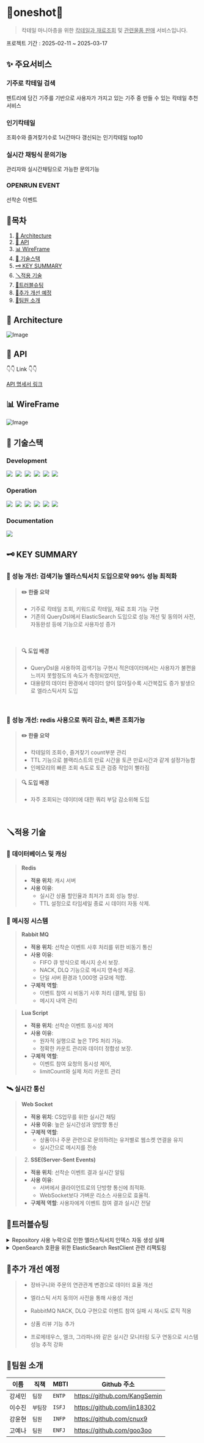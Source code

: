 # 🍹oneshot🍷 
>칵테일 마니아층을 위한 <U>칵테일과 재료조회</U> 및 <U>관련물품 판매</U> 서비스입니다.

프로젝트 기간 : 2025-02-11 ~ 2025-03-17

## ✨ 주요서비스
### 기주로 칵테일 검색
펜트리에 담긴 기주를 기반으로 사용자가 가지고 있는 기주 중 만들 수 있는 칵테일 추천서비스
### 인기칵테일
조회수와 즐겨찾기수로 1시간마다 갱신되는 인기칵테일 top10
### 실시간 채팅식 문의기능
관리자와 실시간채팅으로 가능한 문의기능
### OPENRUN EVENT
선착순 이벤트

## 🔗목차
1. [📌 Architecture](#architecture)
2. [📃 API](#api)
3. [📊 WireFrame](#WireFrame)
4. [🔧 기술스택](#기술스택)
5. [🗝️ KEY SUMMARY](#key-summary)
6. [🪛적용 기술](#적용-기술)
7. [🎯트러블슈팅](#트러블슈팅)
8. [🎢추가 개선 예정](#추가-개선-예정)
9. [👥팀원 소개](#팀원-소개)

##  📌 Architecture

![Image](https://github.com/user-attachments/assets/abcbde92-2429-4589-b48f-82d471362266)

## 📃 API
👇👇 Link 👇👇 

[API 명세서 링크](https://docs.google.com/spreadsheets/d/1EANpCwBciTfysj16doEwfIinHsJzfgDZ8P7a7zq49T0/edit?gid=0#gid=0)

## 📊 WireFrame
![Image](https://github.com/user-attachments/assets/4fd81874-cac9-4dc9-bc2d-28fc353bc3b6)


## 🔧 기술스택

### Development
<img src="https://img.shields.io/badge/Java-007396?style=flat-square&logo=OpenJDK&logoColor=white">&nbsp;
<img src="https://img.shields.io/badge/Redis-DC382D?style=flat-square&logo=redis&logoColor=white">&nbsp;
<img src="https://img.shields.io/badge/MySQL-4479A1?style=flat-square&logo=mysql&logoColor=white">&nbsp;
<img src="https://img.shields.io/badge/Spring Boot-6DB33F?style=flat-square&logo=springboot&logoColor=white">&nbsp;
<img src="https://img.shields.io/badge/Spring-6DB33F?style=flat-square&logo=spring&logoColor=white">&nbsp;
<img src="https://img.shields.io/badge/elasticsearch-%230377CC.svg?style=for-the-badge&logo=elasticsearch&logoColor=white">&nbsp;


### Operation
<img src="https://img.shields.io/badge/Docker-2496ED?style=flat-square&logo=Docker&logoColor=white"/>&nbsp;
<img src="https://img.shields.io/badge/Amazon EC2-FF9900?style=flat-square&logo=amazonec2&logoColor=white">&nbsp;
<img src="https://img.shields.io/badge/Amazon AWS-232F3E?style=flat-square&logo=amazonaws&logoColor=white">&nbsp;
<img src="https://img.shields.io/badge/GitHub Actions-2088FF?style=flat-square&logo=githubactions&logoColor=white">&nbsp;
<img src="https://img.shields.io/badge/git-%23F05033.svg?style=for-the-badge&logo=git&logoColor=white"/>&nbsp;
<img src="https://img.shields.io/badge/github-%23121011.svg?style=for-the-badge&logo=github&logoColor=white"/>&nbsp;


###  Documentation
<img src="https://img.shields.io/badge/jira-%230A0FFF.svg?style=for-the-badge&logo=jira&logoColor=white"/>&nbsp;



## 🗝️ KEY SUMMARY

### 🚀 성능 개선: 검색기능 엘라스틱서치 도입으로약 99% 성능 최적화

>#### ✏️ **한줄 요약**
>- 기주로 칵테일 조회, 키워드로 칵테일, 재료 조회 기능 구현
>- 기존의 QueryDsl에서 ElasticSearch 도입으로 성능 개선 및 동의어 사전, 자동완성 등에 기능으로 사용자성 증가
  </br>

>#### **🔍 도입 배경**
>- QueryDsl을 사용하여 검색기능 구현시 적은데이터에서는 사용자가 불편을 느끼지 못할정도의 속도가 측정되었지만,
>- 대용량의 데이터 환경에서 데이터 양이 많아질수록 시간복잡도 증가 발생으로 엘라스틱서치 도입
  </br>

### 🚀 성능 개선: redis 사용으로 쿼리 감소, 빠른 조회가능

>#### ✏️ **한줄 요약**
>- 칵테일의 조회수, 즐겨찾기 count부분 관리
>- TTL 기능으로 블랙리스트의 만료 시간을 토큰 만료시간과 같게 설정가능함
>- 인메모리의 빠른 조회 속도로 토큰 검증 작업이 빨라짐

>#### **🔍 도입 배경**
>- 자주 조회되는 데이터에 대한 쿼리 부담 감소위해 도입
  </br>

## 🪛적용 기술

### 💾 **데이터베이스 및 캐싱**
>**Redis**
>   - **적용 위치**: 캐시 서버
>   - **사용 이유**: 
>     - 실시간 상품 할인율과 최저가 조회 성능 향상. 
>     - TTL 설정으로 타임세일 종료 시 데이터 자동 삭제.
### 📮 메시징 시스템
>  **Rabbit MQ**
>   - **적용 위치**: 선착순 이벤트 사후 처리를 위한 비동기 통신
>   - **사용 이유**:
>     - FIFO 큐 방식으로 메시지 순서 보장.
>     - NACK, DLQ 기능으로 메시지 영속성 제공.
>     - 단일 서버 환경과 1,000명 규모에 적합.
>   - **구체적 역할**:
>     - 이벤트 참여 시 비동기 사후 처리 (결제, 알림 등)
>     -  메시지 내역 관리

>**Lua Script**
>   - **적용 위치**: 선착순 이벤트 동시성 제어
>   - **사용 이유**: 
>     - 원자적 실행으로 높은 TPS 처리 가능.
>     - 정확한 카운트 관리와 데이터 정합성 보장.
>   - **구체적 역할**:
>        - 이벤트 참여 요청의 동시성 제어,
>        - limitCount와 실제 처리 카운트 관리

### 🛰️ 실시간 통신
>**Web Socket**
>   - **적용 위치**: CS업무를 위한 실시간 채팅
>   - **사용 이유**: 높은 실시간성과 양방향 통신
>   - **구체적 역할**: 
>     - 상품이나 주문 관련으로 문의하려는 유저별로 웹소켓 연결을 유지
>     - 실시간으로 메시지를 전송


>2. **SSE(Server-Sent Events)**
>- **적용 위치**: 선착순 이벤트 결과 실시간 알림
>- **사용 이유**:
>     - 서버에서 클라이언트로의 단방향 통신에 최적화.
>   -  WebSocket보다 가벼운 리소스 사용으로 효율적.
>- **구체적 역할**: 사용자에게 이벤트 참여 결과 실시간 전달

## 🎯트러블슈팅

<details>
  <summary>Repository 사용 누락으로 인한 엘라스틱서치 인덱스 자동 생성 실패</summary>

### 문제
다음과 같이 엘라스틱서치의 인덱스 설정을 직접 해주고 도큐먼트에 파일 위치를 매핑시켜 주었음에도 키바나에서 인덱스를 확인해 보았을 때 인덱스가 자동으로 생성되지 않는 문제가 발생

### 원인
- 애플리케이션이 실행될 때 엘라스틱서치는 `@document` 에너테이션이 달린 클래스를 읽는다.
- 레포지토리 인터페이스를 구현한 레포지토리가 등록되면서, 레포지토리 내부의 `IndexOperations`를 통해 해당 이름의 인덱스가 이미 존재하는지 확인하고, 존재하지 않으면 `@mapping`, `@Setting`의 path 경로에 있는 파일 내용을 기반으로 인덱스를 생성한다.

### 해결
repository를 사용하지 않고, operations를 사용하여 기능을 구현하고 있었기 때문에, elasticSearchRepository의 구현체를 생성하지 않아 indexOperation을 통한 인덱스 생성이 자동으로 일어나지 않았습니다. repository를 사용하지 않으면 indexOperations 구현체를 통해 직접 인덱스를 생성해 줘야 합니다.
</details>

<details>
  <summary>OpenSearch 호환을 위한 ElasticSearch RestClient 관련 리팩토링</summary>

### 배경
- 배포를 위해 docker-compose로 구동하던 ElasticSearch를 AWS에서 구축할 필요가 생겼다.
- OpenSearch와 ElasticSearch의 호환성이 높다는 정보를 듣고 시도

### 시도1 - OpenSearch 관련 라이브러리로 리팩토링 → `삽질`
- 처음에는 OpenSearch 관련해서 나오는 블로그 글들을 활용해서 리팩토링을 시도했다.
- OS와 ES의 빈이 겹치는 에러가 있어서 아래 코드를 SpringApplication에 추가했다.
  ```java
  @SpringBootApplication(exclude = {ElasticsearchDataAutoConfiguration.class})
  ```
- 하지만 여전히 문제가 생겨서 ElasticSearch 의존성을 제거해야 한다는 내용을 보고 리팩터링을 시도했다.
- 하다보니 너무 관련된 변경이 많아졌고 이러면 로컬에서 도커로 테스트할 수 없다는 문제점이 생겼다.
- 호환성이 높다는 말에 의심이 돼서 검색해 본 결과 아래의 글을 찾을 수 있었다.

### 시도2 - RestClient를 수정해서 호환되게 변경
- https://flambeeyoga.tistory.com/entry/Spring-elasticsearch-rest-client-853%EC%97%90-opensearch-%EC%97%B0%EA%B2%B0%ED%95%98%EA%B8%B0
- 이 글에서는 나와 비슷하게 ES로 만들어진 프로젝트를 OS 환경에 배포하려고 하고 있었다.
- 요약하자면 **ES와 OS 모두 Rest API 기반**이기 때문에 OS 라이브러리 의존성 없이도 호환이 가능하다!
- 다만 RestClient를 OS에 맞게 변경할 필요가 있었다.
- 하지만 글과는 다르게 Timeout 예외가 발생

### 시도 2-1 - 이어서 RestClient를 수정해서 호환되게 변경
- 다음부터는 블로그에 나온 상태코드와 같아서 이어서 진행할 수 있었다.
- 블로그에서는 `RestClient` 빈을 직접 생성하는데 우리 프로젝트는 `ClientConfiguration`이 설정되어 있었다.
- 자세히는 모르지만 최신버전에서 추천되는 방식으로 여러가지 편의기능을 제공하는 것 같다.
- 아무튼 디버그 모드에서 콜스택을 따라가서 확인한 결과 이 친구를 사용하는 방식은 강제로 Header를 바꿔버려서 헤더를 알맞게 수정해도 OS에서 406 Not Acceptable을 반환한다.
- 또 OS와 호환되기 위해서는 추가적인 헤더가 필요했다.
- 결국 `ClientConfiguration`을 사용하는 방식으로는 힘들다고 판단해서 `ElasticsearchClient`를 직접 반환하는 코드로 변경

```java
@Bean
public ElasticsearchClient elasticsearchClient() {
    // Basic 인증 설정
    final CredentialsProvider credentialsProvider = new BasicCredentialsProvider();
    credentialsProvider.setCredentials(AuthScope.ANY,
            new UsernamePasswordCredentials(username, password));

    Header[] defaultHeaders = new Header[] {
            new BasicHeader("Content-Type", "application/json")
    };

    // RestClientBuilder에 인증 정보/추가헤더 적용
    RestClientBuilder builder = RestClient
            .builder(new HttpHost(host, port, "https"))
            .setDefaultHeaders(defaultHeaders)
            .setHttpClientConfigCallback(httpClientBuilder ->
                    httpClientBuilder
                            .setDefaultCredentialsProvider(credentialsProvider)
                            .addInterceptorLast(new HttpResponseInterceptor() {
                                @Override
                                public void process(HttpResponse response, HttpContext context) throws HttpException, IOException {
                                    response.addHeader("X-Elastic-Product", "Elasticsearch");
                                }
                            })
            );

    RestClient restClient = builder.build();

    ElasticsearchTransport transport = new RestClientTransport(restClient, new JacksonJsonpMapper(objectMapper));

    return new ElasticsearchClient(transport);
}
```

### 해결
스프링 앱을 실행하면 정상적으로 OpenSearch에 연결되고 실행이 가능해졌습니다. 로컬 테스트 환경에서는 여전히 도커의 엘라스틱 서치를 사용해야 하기 때문에 아이디, 비밀번호를 요구하지 않고, HTTPS를 사용하지 않는 빈을 하나 더 만들고 프로필을 이용해서 사용 환경을 구분할 수 있도록 했습니다.
</details>

## 🎢추가 개선 예정
> 
> 
>- 장바구니와 주문의 연관관계 변경으로 데이터 효율 개선
>
> 
>- 엘라스틱 서치 동의어 사전을 통해 사용성 개선
>
> 
>- RabbitMQ NACK, DLQ 구현으로 이벤트 참여 실패 시 재시도 로직 적용
>
> 
>- 상품 리뷰 기능 추가
>
> 
>- 프로메테우스, 엘크, 그라파나와 같은 실시간 모니터링 도구 연동으로 시스템 성능 추적 강화 

## 👥팀원 소개

| 이름  | 직책  | MBTI | Github 주소 |
|-----|-----|------|-----------|
| 강세민 | `팀장`  | `ENTP` | https://github.com/KangSemin |
| 이수진 | `부팀장` | `ISFJ` | https://github.com/jin18302 |
| 강윤현 | `팀원`  | `INFP` | https://github.com/cnux9 |
| 고예나 | `팀원`  | `ENFJ` | https://github.com/goo3oo |


  




 
